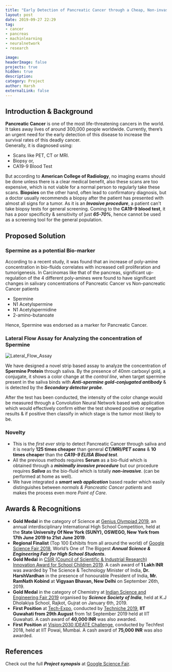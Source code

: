 ```yaml
---
title: "Early Detection of Pancreatic Cancer through a Cheap, Non-invasive Salivary Test"
layout: post
date: 2019-09-27 22:29
tag: 
- cancer
- pancreas
- machinlearning
- neuralnetwork
- research

image: 
headerImage: false
projects: true
hidden: true 
description:
category: Project
author: Harsh
externalLink: false
---
```


## Introduction & Background

**Pancreatic Cancer** is one of the most life-threatening cancers in the world. It takes away lives of around 300,000 people worldwide. Currently, there’s an urgent need for the early detection of this disease to increase the survival rates of this deadly cancer.   
Generally, it is diagnosed using:
- Scans like PET, CT or MRI.  
- Biopsy or,
- CA19-9 Blood Test

But according to **American College of Radiology**, no imaging exams should be done unless there is a clear medical benefit, also these scans are too expensive, which is not viable for a normal person to regularly take these scans. 
**Biopsies** on the other hand, often lead to confirmatory diagnosis, but a doctor usually recommends a biopsy after the patient has presented with almost all signs for a tumor. As it is an **_Invasive procedure_**, a patient can't take biopsy tests for general screening. 
Coming to the **CA19-9 blood test**, it has a poor specificity & sensitivity of just **_65-70%_**, hence cannot be used as a screening tool for the general population. 

## Proposed Solution

### Spermine as a potential Bio-marker

According to a recent study, it was found that an increase of poly-amine concentration in bio-fluids correlates with increased cell proliferation and tumorigenesis. In Carcinomas like that of the pancreas, significant  up-regulation of the 4 different poly-amines were found to have significant changes in salivary concentrations of Pancreatic Cancer vs Non-pancreatic Cancer patients 
- Spermine
- N1 Acetylspermine
- N1 Acetylspermidine
- 2-amino-butanoate 

Hence, Spermine was endorsed as a marker for Pancreatic Cancer.

### Lateral Flow Assay for Analyzing the concentration of Spermine

![Lateral_Flow_Assay](https://groeptms1316.files.wordpress.com/2013/02/assay-config.jpg)

We have designed a novel strip based assay to analyze the concentration of **Spermine Protein**  through saliva. By the presence of 40nm carboxyl gold, a conjugate, it shows a color change at the _control line_, when target spermine present in the saliva binds with **_Anti-spermine gold-conjugated antibody_** & is detected by the **_Secondary detector probe_**.  

After the test has been conducted, the intensity of the color change would be measured through a Convolution Neural Network based web application which would effectively confirm either the test showed positive or negative results & if positive then classify in which stage is the tumor most likely to be. 

### Novelty
* This is the _first ever_ strip to detect Pancreatic Cancer through saliva and it is nearly **125 times cheaper** than general **_CT/MRI/PET scans_** & **10 times cheaper** than the **_CA19-9 ELISA Blood test_**.
* All the previous methods requires **Serum** as a bio-fluid which is obtained through a **_minimally invasive procedure_** but our procedure requires **_Saliva_** as the bio-fluid which is totally **_non-invasive_**. (can be performed at home as well). 
* We have integrated a **_smart web application_** based reader which easily distinguishes between _normals & Pancreatic Cancer patients_ and makes the process even more _Point of Care_.

## Awards & Recognitions
* **Gold Medal** in the category of Science at [Genius Olympiad 2019](https://www.geniusolympiad.org/), an annual interdisciplinary International High School Competition, held at the **State University Of New York (SUNY), OSWEGO, New York from 17th June 2019 to 21st June 2019**.
* **Regional Finalist** (Top 100 Exhibits from all around the world) of [Google Science Fair 2018](https://www.googlesciencefair.com/), World’s One of The Biggest **_Annual Science & Engineering Fair for High School Students_**.
* **Gold Medal** in [CSIR (Council of Scientific & Industrial Research) Innovation Award for School Children 2019](https://www.csir.res.in/careeraward/csir-innovation-award-school-children-ciasc-2019-last-date-extended-upto-30st-april-2019). A cash award of **1 Lakh INR** was awarded by The Science & Technology Minister of India, **Dr. HarshVardhan** in the presence of honourable President of India, **Mr. RamNath Kobind** at **Vigyaan Bhavan, New Delhi** on September 26th, 2019.
* **Gold Medal** in the category of Chemistry at [Indian Science and Engineering Fair 2019](http://www.sciencesociety.in/insef/openconf.php) organised by **_Science Society of India_**, held at K.J Dholakiya School, Rajkot, Gujrat on January 6th, 2019.
* **First Position** at [Tech-Expo](https://techniche.org/competitions#techexpo), conducted by [Techniche 2019](https://techniche.org), **IIT Guwahati from 29th August** from 1st September 2019 held at IIT Guwahati. A cash award of **40,000 INR** was also awarded. 
* **First Position** at [Vision:2030 IDEATE Challenge](https://www.techfest.org/competitions#ideate-section), conducted by Techfest 2018, held at IIT Powai, Mumbai. A cash award of **75,000 INR** was also awarded. 

## References
Check out the full **_Project synopsis_** at [Google Science Fair](https://www.googlesciencefair.com/projects/2018/1e2bf23dd1fad8110ab15c43dddaef4081c30fae2f40e613d6237f7bd049d1b6).
